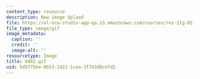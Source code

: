 ```yaml
---
content_type: resource
description: New image Uplaod
file: https://ol-ocw-studio-app-qa.s3.amazonaws.com/courses/res-21g-01-kana-spring-2010/5d5f75be065314211cea3f743d8cefd2_0462.gif
file_type: image/gif
image_metadata:
  caption: ''
  credit: ''
  image-alt: ''
resourcetype: Image
title: 0462.gif
uid: 5d5f75be-0653-1421-1cea-3f743d8cefd2
---
```


